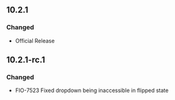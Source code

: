 ## 10.2.1
### Changed
 - Official Release

## 10.2.1-rc.1
### Changed
 - FIO-7523 Fixed dropdown being inaccessible in flipped state
